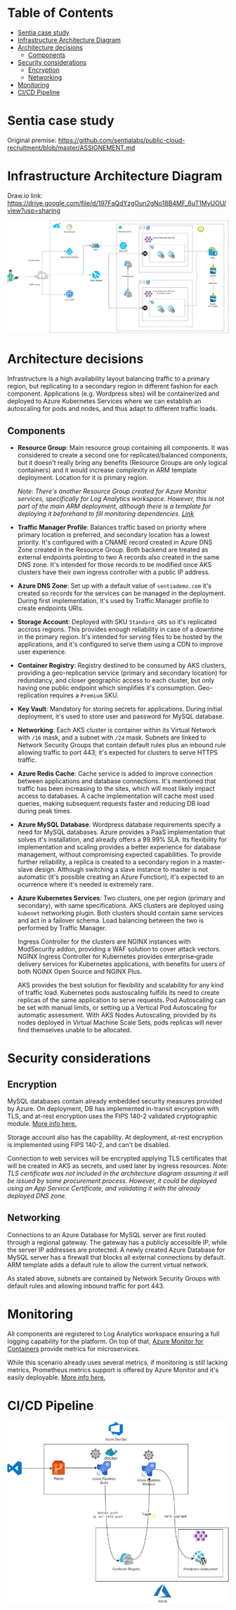 # Table of Contents
- [Sentia case study](#sentia-case-study)
- [Infrastructure Architecture Diagram](#infrastructure-architecture-diagram)
- [Architecture decisions](#architecture-decisions)
  * [Components](#components)
- [Security considerations](#security-considerations)
  * [Encryption](#encryption)
  * [Networking](#networking)
- [Monitoring](#monitoring)
- [CI/CD Pipeline](#ci-cd-pipeline)

# Sentia case study

Original premise: https://github.com/sentialabs/public-cloud-recruitment/blob/master/ASSIGNEMENT.md

# Infrastructure Architecture Diagram

Draw<span></span>.io link: https://drive.google.com/file/d/197FaQdYzgOun2gNo18B4MF_6uT1MyUOU/view?usp=sharing

![Infrastructure Architecture Diagram](IAD/Sentia.png)


# Architecture decisions
Infrastructure is a high availability layout balancing traffic to a primary region, but replicating to a secondary region in different fashion for each component. Applications (e.g. Wordpress sites) will be containerized and deployed to Azure Kubernetes Services where we can establish an autoscaling for pods and nodes, and thus adapt to different traffic loads.

## Components
- __Resource Group__: Main resource group containing all components. It was considered to create a second one for replicated/balanced components, but it doesn't really bring any benefits (Resource Groups are only logical containers) and it would increase complexity in ARM template deployment. Location for it is primary region.

    _Note: There's another Resource Group created for Azure Monitor services, specifically for Log Analytics workspace. However, this is not part of the main ARM deployment, although there is a template for deploying it beforehand to fill monitoring dependencies. [Link](ARM/LogAnalytics/)_

- __Traffic Manager Profile__: Balances traffic based on priority where primary location is preferred, and secondary location has a lowest priority. It's configured with a CNAME record created in Azure DNS Zone created in the Resource Group. Both backend are treated as external endpoints pointing to two A records also created in the same DNS zone. It's intended for those records to be modified once AKS clusters have their own ingress controller with a public IP address.

- __Azure DNS Zone__: Set up with a default value of `sentiademo.com` it's created so records for the services can be managed in the deployment. During first implementation, it's used by Traffic Manager profile to create endpoints URIs.

- __Storage Account__: Deployed with SKU `Standard_GRS` so it's replicated accross regions. This provides enough reliability in case of a downtime in the primary region. It's intended for serving files to be hosted by the applications, and it's configured to serve them using a CDN to improve user experience.

- __Container Registry__: Registry destined to be consumed by AKS clusters, providing a geo-replication service (primary and secondary location) for redundancy, and closer geographic access to each cluster, but only having one public endpoint which simplifies it's consumption. Geo-replication requires a `Premium` SKU.

- __Key Vault__: Mandatory for storing secrets for applications. During initial deployment, it's used to store user and password for MySQL database.

- __Networking__: Each AKS cluster is container within its Virtual Network with `/16` mask, and a subnet with `/24` mask. Subnets are linked to Network Security Groups that contain default rules plus an inbound rule allowing traffic to port 443; it's expected for clusters to serve HTTPS traffic.

- __Azure Redis Cache__: Cache service is added to improve connection between applications and database connections. It's mentioned that traffic has been increasing to the sites, which will most likely impact access to databases. A cache implementation will cache most used queries, making subsequent requests faster and reducing DB load during peak times.

- __Azure MySQL Database__: Wordpress database requirements specify a need for MySQL databases. Azure provides a PaaS implementation that solves it's installation, and already offers a 99.99% SLA. Its flexibility for implementation and scaling provides a better experience for database management, without compromising expected capabilities. To provide further reliability, a replica is created to a secondary region in a master-slave design. Although switching a slave instance to master is not automatic (it's possible creating an Azure Function), it's expected to an ocurrence where it's needed is extremely rare.

- __Azure Kubernetes Services__: Two clusters, one per region (primary and secondary), with same specifications. AKS clusters are deployed using `kubenet` networking plugin. Both clusters should contain same services and act in a failover schema. Load balancing between the two is performed by Traffic Manager. 

    Ingress Controller for the clusters are NGINX instances with ModSecurity addon, providing a WAF solution to cover attack vectors.  NGINX Ingress Controller for Kubernetes provides enterprise‑grade delivery services for Kubernetes applications, with benefits for users of both NGINX Open Source and NGINX Plus.

    AKS provides the best solution for flexibility and scalability for any kind of traffic load. Kubernetes pods austoscaling fulfills its need to create replicas of the same application to serve requests. Pod Autoscaling can be set with manual limits, or setting up a Vertical Pod Autoscaling for automatic assessment. With AKS Nodes Autoscaling, provided by its nodes deployed in Virtual Machine Scale Sets, pods replicas will never find themselves unable to be allocated.

# Security considerations
## Encryption
MySQL databases contain already embedded security measures provided by Azure. On deployment, DB has implemented in-transit encryption with TLS, and at-rest encryption uses the FIPS 140-2 validated cryptographic module. [More info here.](https://docs.microsoft.com/en-us/azure/mysql/concepts-security)

Storage account also has the capability. At deployment, at-rest encryption is implemented using FIPS 140-2, and can't be disabled.

Connection to web services will be encrypted applying TLS certificates that will be created in AKS as secrets, and used later by ingress resources. _Note: TLS certificate was not included in the architecture diagram assuming it will be issued by some procurement process. However, it could be deployed using an App Service Certificate, and validating it with the already deployed DNS zone._

## Networking
Connections to an Azure Database for MySQL server are first routed through a regional gateway. The gateway has a publicly accessible IP, while the server IP addresses are protected. A newly created Azure Database for MySQL server has a firewall that blocks all external connections by default. ARM template adds a default rule to allow the current virtual network.

As stated above, subnets are contained by Network Security Groups with default rules and allowing inbound traffic for port 443.

# Monitoring
All components are registered to Log Analytics workspace ensuring a full logging capability for the platform. On top of that, [Azure Monitor for Containers](https://docs.microsoft.com/en-us/azure/azure-monitor/insights/container-insights-overview) provide metrics for microservices. 

While this scenario already uses several metrics, if monitoring is still lacking metrics, Prometheus metrics support is offered by Azure Monitor and it's easily deployable. [More info here.](https://docs.microsoft.com/en-us/azure/azure-monitor/insights/container-insights-prometheus-integration)

# CI/CD Pipeline
![Pipeline](IAD/Pipeline.png)